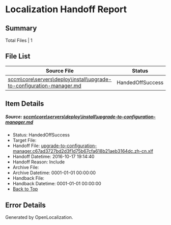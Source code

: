 # <a name='report-top'></a> Localization Handoff Report

## Summary
 Total Files | 1

## File List
 Source File | Status | Details 
 ----------- | ------ | ------- 
 [sccm\core\servers\deploy\install\upgrade-to-configuration-manager.md](https://github.com/Microsoft/SCCMDocs-pr/blob/987ccde8487b1972b0aa964cff0d3985854bfbd6/sccm/core/servers/deploy/install/upgrade-to-configuration-manager.md) | HandedOffSuccess | [Details](#cc22f5f4ec084f758c6588ee8b3feb3b1d19aeef339)

## Item Details
##### <a name='cc22f5f4ec084f758c6588ee8b3feb3b1d19aeef339'></a> Source: [sccm\core\servers\deploy\install\upgrade-to-configuration-manager.md](https://github.com/Microsoft/SCCMDocs-pr/blob/987ccde8487b1972b0aa964cff0d3985854bfbd6/sccm/core/servers/deploy/install/upgrade-to-configuration-manager.md)
* Status: HandedOffSuccess
* Target File: 
* Handoff File: [upgrade-to-configuration-manager.c67ad3727bd2d3f1d75b67cfa618b21aeb3164dc.zh-cn.xlf](https://github.com/Microsoft/SCCMDocs-pr.handoff/blob/c0135a9d8f4a86ee0e3ae23f7c0b7024b730e131/ol-handoff/Microsoft/SCCMDocs-pr.zh-cn/live/upgrade-to-configuration-manager.c67ad3727bd2d3f1d75b67cfa618b21aeb3164dc.zh-cn.xlf)
* Handoff Datetime: 2016-10-17 19:14:40
* Handoff Reason: Include
* Archive File: 
* Archive Datetime: 0001-01-01 00:00:00
* Handback File: 
* Handback Datetime: 0001-01-01 00:00:00
* [Back to Top](#report-top)


## Error Details

Generated by OpenLocalization.
